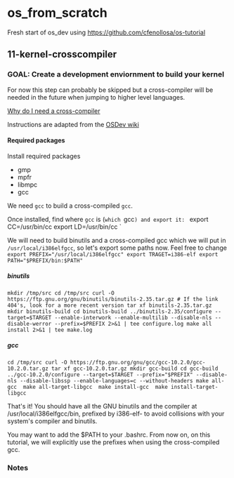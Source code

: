 # os_from_scratch
Fresh start of os_dev using https://github.com/cfenollosa/os-tutorial

## 11-kernel-crosscompiler

### GOAL: Create a development enviornment to build your kernel

For now this step can probably be skipped but a cross-compiler will be needed in the future when jumping to higher level languages.

[Why do I need a cross-compiler](https://wiki.osdev.org/Why_do_I_need_a_Cross_Compiler)

Instructions are adapted from the [OSDev wiki](https://wiki.osdev.org/GCC_Cross-Compiler)

#### Required packages

Install required packages
 * gmp
 * mpfr
 * libmpc
 * gcc

We need `gcc` to build a cross-compiled `gcc`.

Once installed, find where `gcc` is (`which `gcc`) and export it:
`
export CC=/usr/bin/cc
export LD=/usr/bin/cc
`

We will need to build binutils and a cross-compiled gcc which we will put in `/usr/local/i386elfgcc`, so let's export some paths now.
Feel free to change
`
export PREFIX="/usr/local/i386elfgcc"
export TRAGET=i386-elf
export PATH="$PREFIX/bin:$PATH"
`

##### binutils
`
mkdir /tmp/src
cd /tmp/src
curl -O https://ftp.gnu.org/gnu/binutils/binutils-2.35.tar.gz # If the link 404's, look for a more recent version
tar xf binutils-2.35.tar.gz
mkdir binutils-build
cd binutils-build
../binutils-2.35/configure --target=$TARGET --enable-interwork --enable-multilib --disable-nls --disable-werror --prefix=$PREFIX 2>&1 | tee configure.log
make all install 2>&1 | tee make.log
`

##### gcc
`
cd /tmp/src
curl -O https://ftp.gnu.org/gnu/gcc/gcc-10.2.0/gcc-10.2.0.tar.gz
tar xf gcc-10.2.0.tar.gz
mkdir gcc-build
cd gcc-build
../gcc-10.2.0/configure --target=$TARGET --prefix="$PREFIX" --disable-nls --disable-libssp --enable-languages=c --without-headers
make all-gcc 
make all-target-libgcc 
make install-gcc 
make install-target-libgcc
`

That's it! You should have all the GNU binutils and the compiler at /usr/local/i386elfgcc/bin, prefixed by i386-elf- to avoid collisions with your system's compiler and binutils.

You may want to add the $PATH to your .bashrc. From now on, on this tutorial, we will explicitly use the prefixes when using the cross-compiled gcc.

### Notes

